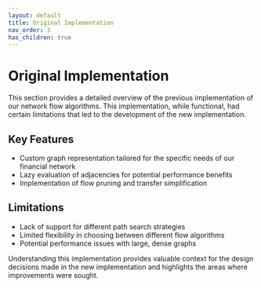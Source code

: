 ```yaml
---
layout: default
title: Original Implementation
nav_order: 3
has_children: true
---
```


# Original Implementation

This section provides a detailed overview of the previous implementation of our network flow algorithms. This implementation, while functional, had certain limitations that led to the development of the new implementation.

## Key Features

- Custom graph representation tailored for the specific needs of our financial network
- Lazy evaluation of adjacencies for potential performance benefits
- Implementation of flow pruning and transfer simplification

## Limitations

- Lack of support for different path search strategies
- Limited flexibility in choosing between different flow algorithms
- Potential performance issues with large, dense graphs

Understanding this implementation provides valuable context for the design decisions made in the new implementation and highlights the areas where improvements were sought.
